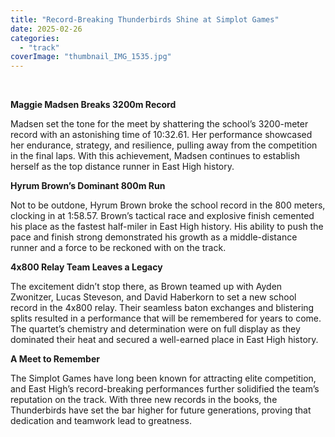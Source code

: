 ```yaml
---
title: "Record-Breaking Thunderbirds Shine at Simplot Games"
date: 2025-02-26
categories: 
  - "track"
coverImage: "thumbnail_IMG_1535.jpg"
---
```


 

**Maggie Madsen Breaks 3200m Record**

Madsen set the tone for the meet by shattering the school’s 3200-meter record with an astonishing time of 10:32.61. Her performance showcased her endurance, strategy, and resilience, pulling away from the competition in the final laps. With this achievement, Madsen continues to establish herself as the top distance runner in East High history.

**Hyrum Brown’s Dominant 800m Run**

Not to be outdone, Hyrum Brown broke the school record in the 800 meters, clocking in at 1:58.57. Brown’s tactical race and explosive finish cemented his place as the fastest half-miler in East High history. His ability to push the pace and finish strong demonstrated his growth as a middle-distance runner and a force to be reckoned with on the track.

**4x800 Relay Team Leaves a Legacy**

The excitement didn’t stop there, as Brown teamed up with Ayden Zwonitzer, Lucas Steveson, and David Haberkorn to set a new school record in the 4x800 relay. Their seamless baton exchanges and blistering splits resulted in a performance that will be remembered for years to come. The quartet’s chemistry and determination were on full display as they dominated their heat and secured a well-earned place in East High history.

**A Meet to Remember**

The Simplot Games have long been known for attracting elite competition, and East High’s record-breaking performances further solidified the team’s reputation on the track. With three new records in the books, the Thunderbirds have set the bar higher for future generations, proving that dedication and teamwork lead to greatness.
